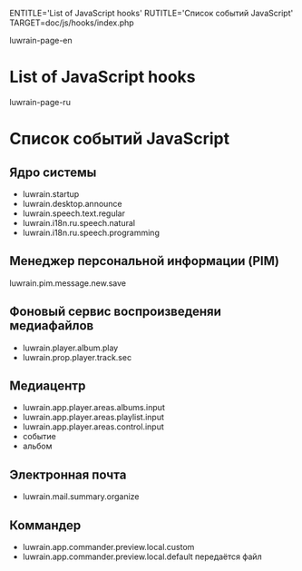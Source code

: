 
ENTITLE='List of JavaScript hooks'
RUTITLE='Список событий JavaScript'
TARGET=doc/js/hooks/index.php

luwrain-page-en

# List of JavaScript hooks

luwrain-page-ru

# Список событий JavaScript

## Ядро системы

* luwrain.startup
* luwrain.desktop.announce
* luwrain.speech.text.regular
* luwrain.i18n.ru.speech.natural
* luwrain.i18n.ru.speech.programming

## Менеджер персональной информации (PIM)

luwrain.pim.message.new.save

## Фоновый сервис воспроизведеняи медиафайлов

* luwrain.player.album.play
* luwrain.prop.player.track.sec

## Медиацентр

* luwrain.app.player.areas.albums.input
* luwrain.app.player.areas.playlist.input
* luwrain.app.player.areas.control.input
 * событие
 * альбом

## Электронная почта

* luwrain.mail.summary.organize

## Коммандер

* luwrain.app.commander.preview.local.custom
* luwrain.app.commander.preview.local.default
передаётся файл